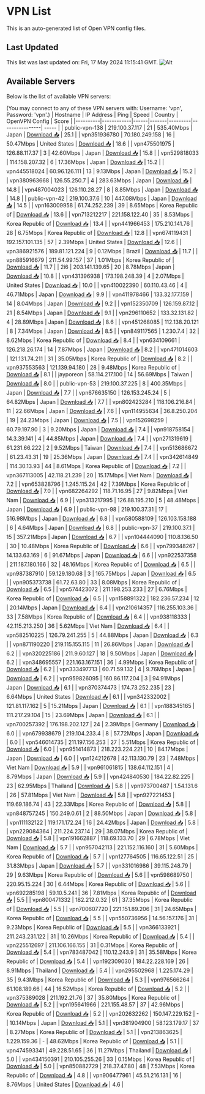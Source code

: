 # VPN List

This is an auto-generated list of Open VPN config files.

## Last Updated

This list was last updated on: Fri, 17 May 2024 11:15:41 GMT.
![Alt](https://repobeats.axiom.co/api/embed/186b98318ef1479477931607c1ad7d823f12451f.svg "Repobeats analytics image")

## Available Servers

Below is the list of available VPN servers:

(You may connect to any of these VPN servers with: Username: 'vpn', Password: 'vpn'.)
| Hostname | IP Address | Ping | Speed | Country | OpenVPN Config | Score |
|----------|------------|------|-------|---------|----------------| ----- |
| public-vpn-138 | 219.100.37.117 | 21 | 535.40Mbps | Japan | [Download 📥](./configs/server_0_JP.ovpn) | 25.1 |
| vpn351936780 | 70.180.249.158 | 16 | 50.47Mbps | United States | [Download 📥](./configs/server_1_US.ovpn) | 18.6 |
| vpn475501975 | 126.88.117.37 | 3 | 42.60Mbps | Japan | [Download 📥](./configs/server_2_JP.ovpn) | 15.8 |
| vpn529818033 | 114.158.207.32 | 6 | 17.36Mbps | Japan | [Download 📥](./configs/server_3_JP.ovpn) | 15.2 |
| vpn445518024 | 60.96.126.111 | 13 | 9.13Mbps | Japan | [Download 📥](./configs/server_4_JP.ovpn) | 15.2 |
| vpn380963668 | 126.55.250.7 | 4 | 283.63Mbps | Japan | [Download 📥](./configs/server_5_JP.ovpn) | 14.8 |
| vpn487004023 | 126.110.28.27 | 8 | 8.85Mbps | Japan | [Download 📥](./configs/server_6_JP.ovpn) | 14.8 |
| public-vpn-42 | 219.100.37.6 | 10 | 447.08Mbps | Japan | [Download 📥](./configs/server_7_JP.ovpn) | 14.5 |
| vpn163009958 | 61.74.252.239 | 39 | 8.65Mbps | Korea Republic of | [Download 📥](./configs/server_8_KR.ovpn) | 13.6 |
| vpn713212217 | 221.158.122.40 | 35 | 8.53Mbps | Korea Republic of | [Download 📥](./configs/server_9_KR.ovpn) | 13.4 |
| vpn441966453 | 175.210.141.76 | 28 | 6.75Mbps | Korea Republic of | [Download 📥](./configs/server_10_KR.ovpn) | 12.8 |
| vpn674119431 | 192.157.101.135 | 57 | 2.39Mbps | United States | [Download 📥](./configs/server_11_US.ovpn) | 12.6 |
| vpn386921576 | 189.81.121.224 | 9 | 0.12Mbps | Brazil | [Download 📥](./configs/server_12_BR.ovpn) | 11.7 |
| vpn885916679 | 211.54.99.157 | 37 | 1.01Mbps | Korea Republic of | [Download 📥](./configs/server_13_KR.ovpn) | 11.7 |
| 2i6 | 203.141.139.65 | 20 | 8.78Mbps | Japan | [Download 📥](./configs/server_14_JP.ovpn) | 10.8 |
| vpn431396938 | 173.198.248.39 | 4 | 2.07Mbps | United States | [Download 📥](./configs/server_15_US.ovpn) | 10.0 |
| vpn410022390 | 60.110.43.46 | 4 | 46.71Mbps | Japan | [Download 📥](./configs/server_16_JP.ovpn) | 9.9 |
| vpn411978466 | 133.32.177.159 | 14 | 8.04Mbps | Japan | [Download 📥](./configs/server_17_JP.ovpn) | 9.2 |
| vpn152350709 | 126.159.87.12 | 21 | 8.54Mbps | Japan | [Download 📥](./configs/server_18_JP.ovpn) | 9.1 |
| vpn296110652 | 133.32.131.82 | 4 | 28.89Mbps | Japan | [Download 📥](./configs/server_19_JP.ovpn) | 8.6 |
| vpn451268085 | 112.138.20.121 | 8 | 7.34Mbps | Japan | [Download 📥](./configs/server_20_JP.ovpn) | 8.5 |
| vpn849117565 | 1.230.7.4 | 32 | 8.62Mbps | Korea Republic of | [Download 📥](./configs/server_21_KR.ovpn) | 8.4 |
| vpn634109661 | 126.218.26.174 | 14 | 7.87Mbps | Japan | [Download 📥](./configs/server_22_JP.ovpn) | 8.2 |
| vpn471014603 | 121.131.74.211 | 31 | 35.05Mbps | Korea Republic of | [Download 📥](./configs/server_23_KR.ovpn) | 8.2 |
| vpn937553563 | 121.139.94.180 | 28 | 9.48Mbps | Korea Republic of | [Download 📥](./configs/server_24_KR.ovpn) | 8.1 |
| jayporeon | 58.114.217.100 | 14 | 56.69Mbps | Taiwan | [Download 📥](./configs/server_25_TW.ovpn) | 8.0 |
| public-vpn-53 | 219.100.37.225 | 8 | 400.35Mbps | Japan | [Download 📥](./configs/server_26_JP.ovpn) | 7.7 |
| vpn676635150 | 126.153.245.24 | 5 | 64.82Mbps | Japan | [Download 📥](./configs/server_27_JP.ovpn) | 7.7 |
| vpn802423284 | 118.106.216.84 | 11 | 22.66Mbps | Japan | [Download 📥](./configs/server_28_JP.ovpn) | 7.6 |
| vpn114955634 | 36.8.250.204 | 19 | 24.23Mbps | Japan | [Download 📥](./configs/server_29_JP.ovpn) | 7.5 |
| vpn152698259 | 60.79.197.90 | 3 | 9.20Mbps | Japan | [Download 📥](./configs/server_30_JP.ovpn) | 7.4 |
| vpn918758154 | 14.3.39.141 | 4 | 44.85Mbps | Japan | [Download 📥](./configs/server_31_JP.ovpn) | 7.4 |
| vpn271319619 | 61.231.66.222 | 2 | 9.52Mbps | Taiwan | [Download 📥](./configs/server_32_TW.ovpn) | 7.4 |
| vpn513686672 | 61.23.43.31 | 19 | 25.36Mbps | Japan | [Download 📥](./configs/server_33_JP.ovpn) | 7.4 |
| vpn342614849 | 114.30.13.93 | 44 | 8.61Mbps | Korea Republic of | [Download 📥](./configs/server_34_KR.ovpn) | 7.2 |
| vpn367113005 | 42.118.21.239 | 20 | 15.17Mbps | Viet Nam | [Download 📥](./configs/server_35_VN.ovpn) | 7.2 |
| vpn653828796 | 1.245.115.24 | 42 | 7.39Mbps | Korea Republic of | [Download 📥](./configs/server_36_KR.ovpn) | 7.0 |
| vpn682264292 | 118.71.16.95 | 27 | 9.82Mbps | Viet Nam | [Download 📥](./configs/server_37_VN.ovpn) | 6.9 |
| vpn313217995 | 126.88.195.210 | 5 | 48.48Mbps | Japan | [Download 📥](./configs/server_38_JP.ovpn) | 6.9 |
| public-vpn-98 | 219.100.37.31 | 17 | 516.98Mbps | Japan | [Download 📥](./configs/server_39_JP.ovpn) | 6.8 |
| vpn580588109 | 126.103.158.188 | 6 | 4.64Mbps | Japan | [Download 📥](./configs/server_40_JP.ovpn) | 6.8 |
| public-vpn-37 | 219.100.37.1 | 15 | 357.21Mbps | Japan | [Download 📥](./configs/server_41_JP.ovpn) | 6.7 |
| vpn104444090 | 110.8.136.50 | 30 | 10.48Mbps | Korea Republic of | [Download 📥](./configs/server_42_KR.ovpn) | 6.6 |
| vpn799348267 | 14.133.63.169 | 6 | 91.67Mbps | Japan | [Download 📥](./configs/server_43_JP.ovpn) | 6.6 |
| vpn922537358 | 211.187.180.166 | 32 | 48.16Mbps | Korea Republic of | [Download 📥](./configs/server_44_KR.ovpn) | 6.5 |
| vpn987387910 | 59.129.180.68 | 3 | 165.75Mbps | Japan | [Download 📥](./configs/server_45_JP.ovpn) | 6.5 |
| vpn905373738 | 61.72.63.80 | 33 | 8.08Mbps | Korea Republic of | [Download 📥](./configs/server_46_KR.ovpn) | 6.5 |
| vpn574423072 | 211.198.253.233 | 27 | 6.76Mbps | Korea Republic of | [Download 📥](./configs/server_47_KR.ovpn) | 6.5 |
| vpn158891322 | 182.236.57.234 | 12 | 20.14Mbps | Japan | [Download 📥](./configs/server_48_JP.ovpn) | 6.4 |
| vpn210614357 | 116.255.103.36 | 33 | 7.58Mbps | Korea Republic of | [Download 📥](./configs/server_49_KR.ovpn) | 6.4 |
| vpn938118333 | 42.115.213.250 | 36 | 5.62Mbps | Viet Nam | [Download 📥](./configs/server_50_VN.ovpn) | 6.4 |
| vpn582510225 | 126.79.241.255 | 5 | 44.88Mbps | Japan | [Download 📥](./configs/server_51_JP.ovpn) | 6.3 |
| vpn871190220 | 219.115.155.115 | 11 | 26.86Mbps | Japan | [Download 📥](./configs/server_52_JP.ovpn) | 6.2 |
| vpn320225186 | 211.9.60.127 | 18 | 9.50Mbps | Japan | [Download 📥](./configs/server_53_JP.ovpn) | 6.2 |
| vpn348695557 | 221.163.167.151 | 36 | 4.99Mbps | Korea Republic of | [Download 📥](./configs/server_54_KR.ovpn) | 6.2 |
| vpn333497713 | 60.71.59.132 | 4 | 9.76Mbps | Japan | [Download 📥](./configs/server_55_JP.ovpn) | 6.2 |
| vpn959826095 | 160.86.117.204 | 3 | 94.91Mbps | Japan | [Download 📥](./configs/server_56_JP.ovpn) | 6.1 |
| vpn370374473 | 174.73.252.235 | 23 | 6.64Mbps | United States | [Download 📥](./configs/server_57_US.ovpn) | 6.1 |
| vpn342332002 | 121.81.117.162 | 5 | 15.21Mbps | Japan | [Download 📥](./configs/server_58_JP.ovpn) | 6.1 |
| vpn188345165 | 111.217.29.104 | 15 | 23.69Mbps | Japan | [Download 📥](./configs/server_59_JP.ovpn) | 6.1 |
| vpn700257392 | 176.198.202.127 | 24 | 2.39Mbps | Germany | [Download 📥](./configs/server_60_DE.ovpn) | 6.0 |
| vpn679938679 | 219.104.233.4 | 8 | 57.72Mbps | Japan | [Download 📥](./configs/server_61_JP.ovpn) | 6.0 |
| vpn546014735 | 211.197.156.253 | 27 | 5.51Mbps | Korea Republic of | [Download 📥](./configs/server_62_KR.ovpn) | 6.0 |
| vpn951414873 | 218.223.224.221 | 10 | 84.17Mbps | Japan | [Download 📥](./configs/server_63_JP.ovpn) | 6.0 |
| vpn124212678 | 42.113.130.79 | 23 | 7.48Mbps | Viet Nam | [Download 📥](./configs/server_64_VN.ovpn) | 5.9 |
| vpn961061815 | 138.64.112.151 | 4 | 8.79Mbps | Japan | [Download 📥](./configs/server_65_JP.ovpn) | 5.9 |
| vpn424840530 | 184.22.82.225 | 23 | 62.95Mbps | Thailand | [Download 📥](./configs/server_66_TH.ovpn) | 5.8 |
| vpn973700487 | 1.54.131.6 | 26 | 57.81Mbps | Viet Nam | [Download 📥](./configs/server_67_VN.ovpn) | 5.8 |
| vpn927221453 | 119.69.186.74 | 43 | 22.33Mbps | Korea Republic of | [Download 📥](./configs/server_68_KR.ovpn) | 5.8 |
| vpn848757245 | 150.249.0.61 | 2 | 88.50Mbps | Japan | [Download 📥](./configs/server_69_JP.ovpn) | 5.8 |
| vpn111132122 | 119.171.172.24 | 16 | 24.42Mbps | Japan | [Download 📥](./configs/server_70_JP.ovpn) | 5.8 |
| vpn229084364 | 211.224.237.14 | 29 | 38.07Mbps | Korea Republic of | [Download 📥](./configs/server_71_KR.ovpn) | 5.8 |
| vpn191662887 | 118.69.133.70 | 29 | 6.78Mbps | Viet Nam | [Download 📥](./configs/server_72_VN.ovpn) | 5.7 |
| vpn957042113 | 221.152.116.160 | 31 | 5.60Mbps | Korea Republic of | [Download 📥](./configs/server_73_KR.ovpn) | 5.7 |
| vpn127764505 | 116.65.122.51 | 25 | 31.83Mbps | Japan | [Download 📥](./configs/server_74_JP.ovpn) | 5.7 |
| vpn331016986 | 39.115.248.79 | 29 | 9.63Mbps | Korea Republic of | [Download 📥](./configs/server_75_KR.ovpn) | 5.6 |
| vpn598689750 | 220.95.15.224 | 30 | 6.44Mbps | Korea Republic of | [Download 📥](./configs/server_76_KR.ovpn) | 5.6 |
| vpn692285198 | 59.10.5.241 | 36 | 7.81Mbps | Korea Republic of | [Download 📥](./configs/server_77_KR.ovpn) | 5.5 |
| vpn800471332 | 182.212.0.32 | 61 | 37.35Mbps | Korea Republic of | [Download 📥](./configs/server_78_KR.ovpn) | 5.5 |
| vpn700607720 | 221.151.89.206 | 31 | 24.65Mbps | Korea Republic of | [Download 📥](./configs/server_79_KR.ovpn) | 5.5 |
| vpn550736956 | 14.56.157.176 | 31 | 9.23Mbps | Korea Republic of | [Download 📥](./configs/server_80_KR.ovpn) | 5.5 |
| vpn366133921 | 211.243.231.122 | 31 | 10.26Mbps | Korea Republic of | [Download 📥](./configs/server_81_KR.ovpn) | 5.4 |
| vpn225512697 | 211.106.166.155 | 31 | 0.31Mbps | Korea Republic of | [Download 📥](./configs/server_82_KR.ovpn) | 5.4 |
| vpn783487042 | 110.12.243.9 | 31 | 35.58Mbps | Korea Republic of | [Download 📥](./configs/server_83_KR.ovpn) | 5.4 |
| vpn192309030 | 184.22.228.169 | 26 | 8.91Mbps | Thailand | [Download 📥](./configs/server_84_TH.ovpn) | 5.4 |
| vpn295502968 | 1.225.174.29 | 35 | 9.43Mbps | Korea Republic of | [Download 📥](./configs/server_85_KR.ovpn) | 5.3 |
| vpn976566264 | 61.108.189.66 | 44 | 16.52Mbps | Korea Republic of | [Download 📥](./configs/server_86_KR.ovpn) | 5.2 |
| vpn375389028 | 211.192.21.76 | 37 | 35.80Mbps | Korea Republic of | [Download 📥](./configs/server_87_KR.ovpn) | 5.2 |
| vpn195641966 | 221.155.48.57 | 37 | 42.96Mbps | Korea Republic of | [Download 📥](./configs/server_88_KR.ovpn) | 5.2 |
| vpn202632262 | 150.147.229.152 | - | 10.14Mbps | Japan | [Download 📥](./configs/server_89_JP.ovpn) | 5.1 |
| vpn381904900 | 58.123.179.17 | 37 | 8.27Mbps | Korea Republic of | [Download 📥](./configs/server_90_KR.ovpn) | 5.1 |
| vpn213863625 | 1.229.159.36 | - | 48.62Mbps | Korea Republic of | [Download 📥](./configs/server_91_KR.ovpn) | 5.1 |
| vpn474593341 | 49.228.51.65 | 36 | 11.27Mbps | Thailand | [Download 📥](./configs/server_92_TH.ovpn) | 5.0 |
| vpn434150391 | 210.105.255.26 | 33 | 0.15Mbps | Korea Republic of | [Download 📥](./configs/server_93_KR.ovpn) | 5.0 |
| vpn850882729 | 218.37.47.80 | 48 | 7.53Mbps | Korea Republic of | [Download 📥](./configs/server_94_KR.ovpn) | 4.8 |
| vpn906477961 | 45.51.216.131 | 16 | 8.76Mbps | United States | [Download 📥](./configs/server_95_US.ovpn) | 4.6 |
